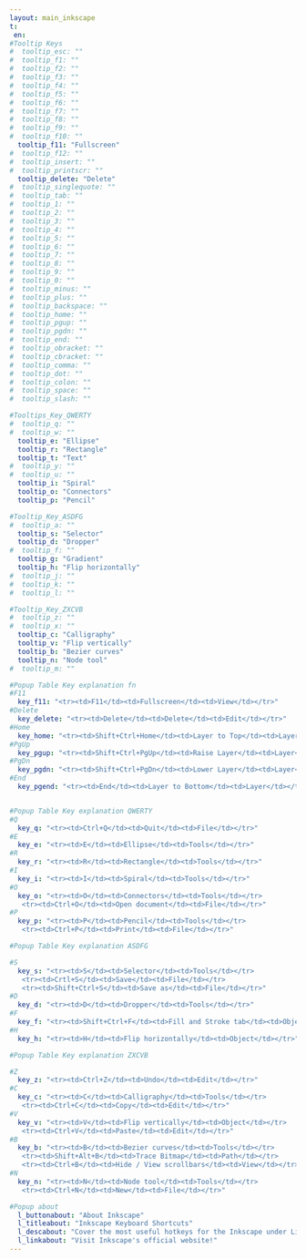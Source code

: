 ```yaml
---
layout: main_inkscape
t:
 en:
#Tooltip Keys
#  tooltip_esc: ""
#  tooltip_f1: ""
#  tooltip_f2: ""
#  tooltip_f3: ""
#  tooltip_f4: ""
#  tooltip_f5: ""
#  tooltip_f6: ""
#  tooltip_f7: ""
#  tooltip_f8: ""
#  tooltip_f9: ""
#  tooltip_f10: ""
  tooltip_f11: "Fullscreen"
#  tooltip_f12: ""
#  tooltip_insert: ""
#  tooltip_printscr: ""
  tooltip_delete: "Delete"
#  tooltip_singlequote: "" 
#  tooltip_tab: ""
#  tooltip_1: ""
#  tooltip_2: ""
#  tooltip_3: ""
#  tooltip_4: ""
#  tooltip_5: ""
#  tooltip_6: ""
#  tooltip_7: ""
#  tooltip_8: ""
#  tooltip_9: ""
#  tooltip_0: ""
#  tooltip_minus: ""
#  tooltip_plus: ""
#  tooltip_backspace: ""
#  tooltip_home: ""
#  tooltip_pgup: ""
#  tooltip_pgdn: ""
#  tooltip_end: ""
#  tooltip_obracket: ""
#  tooltip_cbracket: ""
#  tooltip_comma: ""
#  tooltip_dot: ""
#  tooltip_colon: "" 
#  tooltip_space: ""
#  tooltip_slash: "" 

#Tooltips_Key_QWERTY
#  tooltip_q: ""
#  tooltip_w: ""
  tooltip_e: "Ellipse"
  tooltip_r: "Rectangle"
  tooltip_t: "Text"
#  tooltip_y: ""
#  tooltip_u: ""
  tooltip_i: "Spiral"
  tooltip_o: "Connectors"
  tooltip_p: "Pencil"

#Tooltip_Key_ASDFG
#  tooltip_a: ""
  tooltip_s: "Selector"
  tooltip_d: "Dropper"
#  tooltip_f: ""
  tooltip_g: "Gradient"
  tooltip_h: "Flip horizontally"
#  tooltip_j: ""
#  tooltip_k: ""
#  tooltip_l: ""

#Tooltip_Key_ZXCVB
#  tooltip_z: ""
#  tooltip_x: ""
  tooltip_c: "Calligraphy"
  tooltip_v: "Flip vertically"
  tooltip_b: "Bezier curves"
  tooltip_n: "Node tool"
#  tooltip_m: ""

#Popup Table Key explanation fn
#F11
  key_f11: "<tr><td>F11</td><td>Fullscreen</td><td>View</td></tr>"
#Delete
  key_delete: "<tr><td>Delete</td><td>Delete</td><td>Edit</td></tr>"
#Home
  key_home: "<tr><td>Shift+Ctrl+Home</td><td>Layer to Top</td><td>Layer</td></tr>"
#PgUp
  key_pgup: "<tr><td>Shift+Ctrl+PgUp</td><td>Raise Layer</td><td>Layer</td></tr>"
#PgDn
  key_pgdn: "<tr><td>Shift+Ctrl+PgDn</td><td>Lower Layer</td><td>Layer</td></tr>"
#End
  key_pgend: "<tr><td>End</td><td>Layer to Bottom</td><td>Layer</td></tr>"


#Popup Table Key explanation QWERTY
#Q
  key_q: "<tr><td>Ctrl+Q</td><td>Quit</td><td>File</td></tr>"
#E
  key_e: "<tr><td>E</td><td>Ellipse</td><td>Tools</td></tr>"
#R
  key_r: "<tr><td>R</td><td>Rectangle</td><td>Tools</td></tr>"
#I
  key_i: "<tr><td>I</td><td>Spiral</td><td>Tools</td></tr>"
#O
  key_o: "<tr><td>O</td><td>Connectors</td><td>Tools</td></tr>
   <tr><td>Ctrl+O</td><td>Open document</td><td>File</td></tr>"
#P
  key_p: "<tr><td>P</td><td>Pencil</td><td>Tools</td></tr>
   <tr><td>Ctrl+P</td><td>Print</td><td>File</td></tr>"

#Popup Table Key explanation ASDFG

#S
  key_s: "<tr><td>S</td><td>Selector</td><td>Tools</td></tr>
   <tr><td>Crtl+S</td><td>Save</td><td>File</td></tr>
   <tr><td>Shift+Ctrl+S</td><td>Save as</td><td>File</td></tr>"
#D
  key_d: "<tr><td>D</td><td>Dropper</td><td>Tools</td></tr>"
#F
  key_f: "<tr><td>Shift+Ctrl+F</td><td>Fill and Stroke tab</td><td>Object</td></tr>"
#H
  key_h: "<tr><td>H</td><td>Flip horizontally</td><td>Object</td></tr>"

#Popup Table Key explanation ZXCVB

#Z
  key_z: "<tr><td>Ctrl+Z</td><td>Undo</td><td>Edit</td></tr>"
#C
  key_c: "<tr><td>C</td><td>Calligraphy</td><td>Tools</td></tr>
   <tr><td>Ctrl+C</td><td>Copy</td><td>Edit</td></tr>"
#V
  key_v: "<tr><td>V</td><td>Flip vertically</td><td>Object</td></tr>
   <tr><td>Ctrl+V</td><td>Paste</td><td>Edit</td></tr>"
#B
  key_b: "<tr><td>B</td><td>Bezier curves</td><td>Tools</td></tr>
   <tr><td>Shift+Alt+B</td><td>Trace Bitmap</td><td>Path</td></tr>
   <tr><td>Ctrl+B</td><td>Hide / View scrollbars</td><td>View</td></tr>"
#N
  key_n: "<tr><td>N</td><td>Node tool</td><td>Tools</td></tr>
   <tr><td>Ctrl+N</td><td>New</td><td>File</td></tr>"

#Popup about
  l_buttonabout: "About Inkscape"
  l_titleabout: "Inkscape Keyboard Shortcuts"
  l_descabout: "Cover the most useful hotkeys for the Inkscape under Linux. All keys can be assigned individually: Edit / Preferences / Interface / Keyboard Shortcuts."
  l_linkabout: "Visit Inkscape's official website!"
---
```



